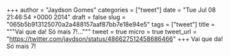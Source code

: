 
+++
author = "Jaydson Gomes"
categories = ["tweet"]
date = "Tue Jul 08 21:46:54 +0000 2014"
draft = false
slug = "065b5b913125070a2a488157aaf87bb7e18e94e5"
tags = ["tweet"]
title = """Vai que da! Só mais 7!..."""
tweet = true
micro = true
tweet_url = "https://twitter.com/jaydson/status/486627512458686466"
+++
Vai que da! Só mais 7!
